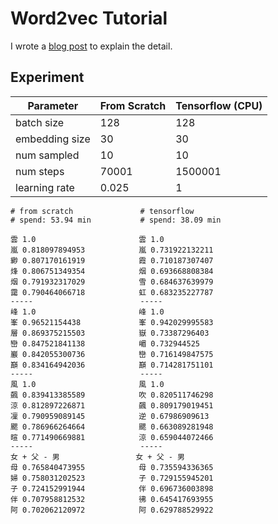 # Word2vec Tutorial
I wrote a [blog post](https://ctjoy.github.io/jekyll/update/2017/10/23/word2vec-tutorial.html) to explain the detail.

## Experiment

Parameter| From Scratch| Tensorflow (CPU)
--- | --- | ---
batch size | 128 | 128
embedding size | 30 | 30
num sampled | 10 | 10
num steps | 70001 | 1500001
learning rate | 0.025 | 1

```
# from scratch               # tensorflow      
# spend: 53.94 min           # spend: 38.09 min 
                             
雲 1.0                       雲 1.0
嵐 0.818097894953            嵐 0.731922132211
緲 0.807170161919            霞 0.710187307407
烽 0.806751349354            烟 0.693668808384
烟 0.791932317029            雪 0.684637639979
靄 0.790464066718            虹 0.683235227787
-----                        -----
峰 1.0                       峰 1.0
峯 0.96521154438             峯 0.942029995583
層 0.869375215503            嶽 0.73387296403
巒 0.847521841138            嵋 0.732944525
巖 0.842055300736            巒 0.716149847575
巔 0.834164942036            巔 0.714281751101
-----                        -----
風 1.0                       風 1.0
飆 0.839413385589            吹 0.820511746298
涼 0.812897226871            飆 0.809179019451
凜 0.790959089145            逆 0.67986909613
颸 0.786966264664            颸 0.663089281948
暄 0.771490669881            涼 0.659044072466
-----                        -----
女 + 父 - 男                 女 + 父 - 男
母 0.765840473955            母 0.735594336365
婦 0.758031202523            子 0.729155945201
子 0.724152991944            伴 0.696736003898
伴 0.707958812532            彿 0.645417693955
阿 0.702062120972            阿 0.629788529922
```
